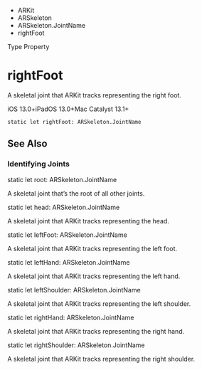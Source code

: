 

- ARKit
- ARSkeleton
- ARSkeleton.JointName
-  rightFoot 

Type Property

# rightFoot

A skeletal joint that ARKit tracks representing the right foot.

iOS 13.0+iPadOS 13.0+Mac Catalyst 13.1+

``` source
static let rightFoot: ARSkeleton.JointName
```

## See Also

### Identifying Joints

static let root: ARSkeleton.JointName

A skeletal joint that’s the root of all other joints.

static let head: ARSkeleton.JointName

A skeletal joint that ARKit tracks representing the head.

static let leftFoot: ARSkeleton.JointName

A skeletal joint that ARKit tracks representing the left foot.

static let leftHand: ARSkeleton.JointName

A skeletal joint that ARKit tracks representing the left hand.

static let leftShoulder: ARSkeleton.JointName

A skeletal joint that ARKit tracks representing the left shoulder.

static let rightHand: ARSkeleton.JointName

A skeletal joint that ARKit tracks representing the right hand.

static let rightShoulder: ARSkeleton.JointName

A skeletal joint that ARKit tracks representing the right shoulder.

